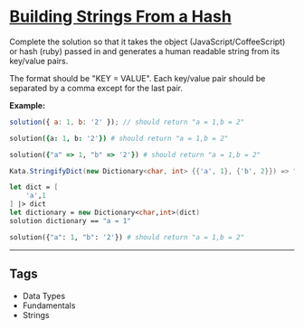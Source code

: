 # [Building Strings From a Hash](https://www.codewars.com/kata/51c7d8268a35b6b8b40002f2)

Complete the solution so that it takes the object (JavaScript/CoffeeScript) or hash (ruby) passed in and generates a human readable string from its key/value pairs.

The format should be "KEY = VALUE". Each key/value pair should be separated by a comma except for the last pair.

**Example:**

```javascript
solution({ a: 1, b: '2' }); // should return "a = 1,b = 2"
```

```coffeescript
solution({a: 1, b: '2'}) # should return "a = 1,b = 2"
```

```ruby
solution({"a" => 1, "b" => '2'}) # should return "a = 1,b = 2"
```

```csharp
Kata.StringifyDict(new Dictionary<char, int> {{'a', 1}, {'b', 2}}) => "a = 1,b = 2";
```

```fsharp
let dict = [
    'a',1
] |> dict
let dictionary = new Dictionary<char,int>(dict)
solution dictionary == "a = 1"
```

```python
solution({"a": 1, "b": '2'}) # should return "a = 1,b = 2"
```

---

## Tags

- Data Types
- Fundamentals
- Strings

